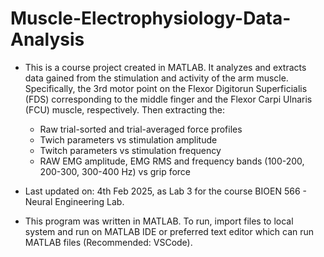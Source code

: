 # Muscle-Electrophysiology-Data-Analysis
* This is a course project created in MATLAB. It analyzes and extracts data gained from the stimulation and activity of the arm muscle. Specifically, the 3rd motor point on the Flexor Digitorun Superficialis (FDS) corresponding to the middle finger and the Flexor Carpi Ulnaris (FCU) muscle, respectively. Then extracting the:
  * Raw trial-sorted and trial-averaged force profiles
  * Twich parameters vs stimulation amplitude
  * Twitch parameters vs stimulation frequency
  * RAW EMG amplitude, EMG RMS and frequency bands (100-200, 200-300, 300-400 Hz) vs grip force

* Last updated on: 4th Feb 2025, as Lab 3 for the course BIOEN 566 - Neural Engineering Lab.

* This program was written in MATLAB. To run, import files to local system and run on MATLAB IDE or preferred text editor which can run MATLAB files (Recommended: VSCode).
